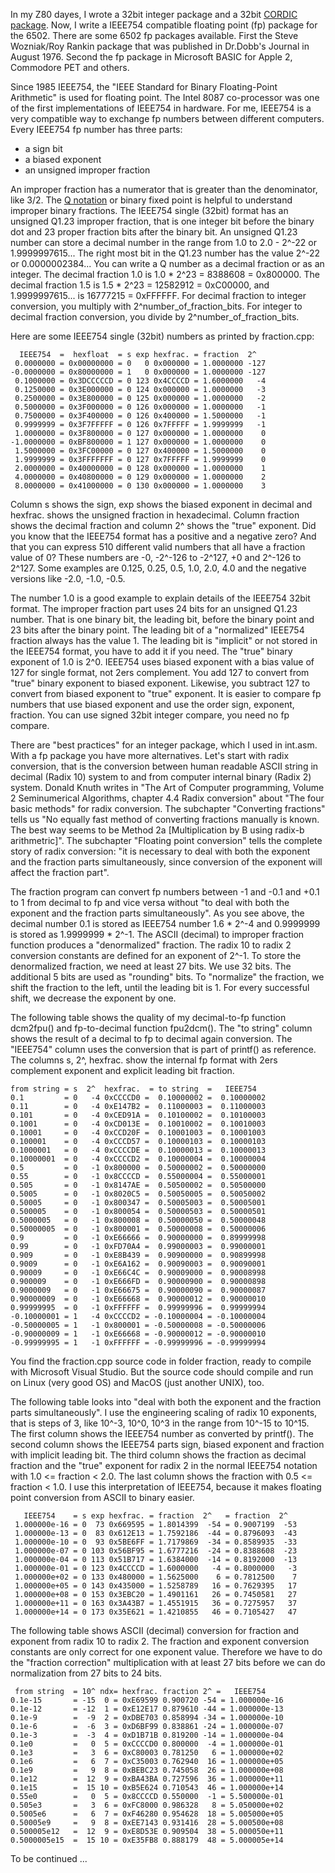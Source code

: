 In my Z80 dayes, I wrote a 32bit integer package and a 32bit [CORDIC package](http://www.andreadrian.de/oldcpu/Z80_number_cruncher.html). Now, I write a IEEE754 compatible floating point (fp) package for the 6502. There are some 6502 fp packages available. First the Steve Wozniak/Roy Rankin package that was published in Dr.Dobb's Journal in August 1976. Second the fp package in Microsoft BASIC for Apple 2, Commodore PET and others.

Since 1985 IEEE754, the "IEEE Standard for Binary Floating-Point Arithmetic" is used for floating point. The Intel 8087 co-processor was one of the first implementations of IEEE754 in hardware. For me, IEEE754 is a very compatible way to exchange fp numbers between different computers. Every IEEE754 fp number has three parts:
- a sign bit
- a biased exponent
- an unsigned improper fraction

An improper fraction has a numerator that is greater than the denominator, like 3/2. The [Q notation](https://en.wikipedia.org/wiki/Q_(number_format)) or binary fixed point is helpful to understand improper binary fractions. The IEEE754 single (32bit) format has an unsigned Q1.23 improper fraction, that is one integer bit before the binary dot and 23 proper fraction bits after the binary bit. An unsigned Q1.23 number can store a decimal number in the range from 1.0 to 2.0 - 2^-22 or 1.9999997615... The right most bit in the Q1.23 number has the value 2^-22 or 0.0000002384...
You can write a Q number as a decimal fraction or as an integer. The decimal fraction 1.0 is 1.0 * 2^23 = 8388608 = 0x800000. The decimal fraction 1.5 is 1.5 * 2^23 = 12582912 = 0xC00000, and 1.9999997615... is 16777215 = 0xFFFFFF. For decimal fraction to integer conversion, you multiply with 2^number_of_fraction_bits.
For integer to decimal fraction conversion, you divide by 2^number_of_fraction_bits.

Here are some IEEE754 single (32bit) numbers as printed by fraction.cpp:
```
  IEEE754  =  hexfloat  = s exp hexfrac. = fraction  2^
 0.0000000 = 0x00000000 = 0   0 0x000000 = 1.0000000 -127
-0.0000000 = 0x80000000 = 1   0 0x000000 = 1.0000000 -127
 0.1000000 = 0x3DCCCCCD = 0 123 0x4CCCCD = 1.6000000   -4
 0.1250000 = 0x3E000000 = 0 124 0x000000 = 1.0000000   -3
 0.2500000 = 0x3E800000 = 0 125 0x000000 = 1.0000000   -2
 0.5000000 = 0x3F000000 = 0 126 0x000000 = 1.0000000   -1
 0.7500000 = 0x3F400000 = 0 126 0x400000 = 1.5000000   -1
 0.9999999 = 0x3F7FFFFF = 0 126 0x7FFFFF = 1.9999999   -1
 1.0000000 = 0x3F800000 = 0 127 0x000000 = 1.0000000    0
-1.0000000 = 0xBF800000 = 1 127 0x000000 = 1.0000000    0
 1.5000000 = 0x3FC00000 = 0 127 0x400000 = 1.5000000    0
 1.9999999 = 0x3FFFFFFF = 0 127 0x7FFFFF = 1.9999999    0
 2.0000000 = 0x40000000 = 0 128 0x000000 = 1.0000000    1
 4.0000000 = 0x40800000 = 0 129 0x000000 = 1.0000000    2
 8.0000000 = 0x41000000 = 0 130 0x000000 = 1.0000000    3
```
Column s shows the sign, exp shows the biased exponent in decimal and hexfrac. shows the unsigned fraction in hexadecimal. Column fraction shows the decimal fraction and column 2^ shows the "true" exponent. Did you know that the IEEE754 format has a positive and a negative zero? And that you can express 510 different valid numbers that all have a fraction value of 0? These numbers are -0, -2^-126 to -2^127, +0 and 2^-126 to 2^127. Some examples are 0.125, 0.25, 0.5, 1.0, 2.0, 4.0 and the negative versions like -2.0, -1.0, -0.5.

The number 1.0 is a good example to explain details of the IEEE754 32bit format. The improper fraction part uses 24 bits for an unsigned Q1.23 number. That is one binary bit, the leading bit, before the binary point and 23 bits after the binary point. The leading bit of a "normalized" IEEE754 fraction always has the value 1. The leading bit is "implicit" or not stored in the IEEE754 format, you have to add it if you need. The "true" binary exponent of 1.0 is 2^0. IEEE754 uses biased exponent with a bias value of 127 for single format, not 2ers complement. You add 127 to convert from "true" binary exponent to biased exponent. Likewise, you subtract 127 to convert from biased exponent to "true" exponent. It is easier to compare fp numbers that use biased exponent and use the order sign, exponent, fraction. You can use signed 32bit integer compare, you need no fp compare.

There are "best practices" for an integer package, which I used in int.asm. With a fp package you have more alternatives. Let's start with radix conversion, that is the conversion between human readable ASCII string in decimal (Radix 10) system to and from computer internal binary (Radix 2) system. Donald Knuth writes in "The Art of Computer programming, Volume 2 Seminumerical Algorithms, chapter 4.4 Radix conversion" about "The four basic methods" for radix conversion. The subchapter "Converting fractions" tells us "No equally fast method of converting fractions manually is known. The best way seems to be Method 2a \[Multiplication by B using radix-b arithmetric\]". The subchapter "Floating point conversion" tells the complete story of radix conversion: "it is necessary to deal with both the exponent and the fraction parts simultaneously, since conversion of the exponent will affect the fraction part".

The fraction program can convert fp numbers between -1 and -0.1 and +0.1 to 1 from decimal to fp and vice versa without "to deal with both the exponent and the fraction parts simultaneously". As you see above, the decimal number 0.1 is stored as IEEE754 number 1.6 * 2^-4 and 0.9999999 is stored as 1.9999999 * 2^-1. The ASCII (decimal) to improper fraction function produces a "denormalized" fraction. The radix 10 to radix 2 conversion constants are defined for an exponent of 2^-1. To store the denormalized fraction, we need at least 27 bits. We use 32 bits. The additional 5 bits are used as "rounding" bits. To "normalize" the fraction, we shift the fraction to the left, until the leading bit is 1. For every successful shift, we decrease the exponent by one.

The following table shows the quality of my decimal-to-fp function dcm2fpu() and fp-to-decimal function fpu2dcm(). The "to string" column shows the result of a decimal to fp to decimal again conversion. The "IEEE754" column uses the conversion that is part of printf() as reference. The columns s, 2^, hexfrac. show the internal fp format with 2ers complement exponent and explicit leading bit fraction.
```
from string = s  2^  hexfrac.  = to string  =   IEEE754
0.1         = 0   -4 0xCCCCD0 =  0.10000002 =  0.10000002
0.11        = 0   -4 0xE147B2 =  0.11000003 =  0.11000003
0.101       = 0   -4 0xCED91A =  0.10100002 =  0.10100003
0.1001      = 0   -4 0xCD013E =  0.10010002 =  0.10010003
0.10001     = 0   -4 0xCCD20F =  0.10001003 =  0.10001003
0.100001    = 0   -4 0xCCCD57 =  0.10000103 =  0.10000103
0.1000001   = 0   -4 0xCCCCDE =  0.10000013 =  0.10000013
0.10000001  = 0   -4 0xCCCCD2 =  0.10000004 =  0.10000004
0.5         = 0   -1 0x800000 =  0.50000002 =  0.50000000
0.55        = 0   -1 0x8CCCCD =  0.55000004 =  0.55000001
0.505       = 0   -1 0x8147AE =  0.50500002 =  0.50500000
0.5005      = 0   -1 0x8020C5 =  0.50050005 =  0.50050002
0.50005     = 0   -1 0x800347 =  0.50005003 =  0.50005001
0.500005    = 0   -1 0x800054 =  0.50000503 =  0.50000501
0.5000005   = 0   -1 0x800008 =  0.50000050 =  0.50000048
0.50000005  = 0   -1 0x800001 =  0.50000008 =  0.50000006
0.9         = 0   -1 0xE66666 =  0.90000000 =  0.89999998
0.99        = 0   -1 0xFD70A4 =  0.99000003 =  0.99000001
0.909       = 0   -1 0xE8B439 =  0.90900000 =  0.90899998
0.9009      = 0   -1 0xE6A162 =  0.90090003 =  0.90090001
0.90009     = 0   -1 0xE66C4C =  0.90009000 =  0.90008998
0.900009    = 0   -1 0xE666FD =  0.90000900 =  0.90000898
0.9000009   = 0   -1 0xE66675 =  0.90000090 =  0.90000087
0.90000009  = 0   -1 0xE66668 =  0.90000012 =  0.90000010
0.99999995  = 0   -1 0xFFFFFF =  0.99999996 =  0.99999994
-0.10000001 = 1   -4 0xCCCCD2 = -0.10000004 = -0.10000004
-0.50000005 = 1   -1 0x800001 = -0.50000008 = -0.50000006
-0.90000009 = 1   -1 0xE66668 = -0.90000012 = -0.90000010
-0.99999995 = 1   -1 0xFFFFFF = -0.99999996 = -0.99999994
```
You find the fraction.cpp source code in folder fraction, ready to compile with Microsoft Visual Studio. But the source code should compile and run on Linux (very good OS) and MacOS (just another UNIX), too.

The following table looks into "deal with both the exponent and the fraction parts simultaneously". I use the engineering scaling of radix 10 exponents, that is steps of 3, like 10^-3, 10^0, 10^3 in the range from 10^-15 to 10^15. The first column shows the IEEE754 number as converted by printf(). The second column shows the IEEE754 parts sign, biased exponent and fraction with implicit leading bit. The third column shows the fraction as decimal fraction and the "true" exponent for radix 2 in the normal IEEE754 notation with 1.0 <= fraction < 2.0. The last column shows the fraction with 0.5 <= fraction < 1.0. I use this interpretation of IEEE754, because it makes floating point conversion from ASCII to binary easier.
```
   IEEE754    = s exp hexfrac. = fraction  2^   = fraction  2^
 1.000000e-16 = 0  73 0x669595 = 1.8014399  -54 = 0.9007199  -53
 1.000000e-13 = 0  83 0x612E13 = 1.7592186  -44 = 0.8796093  -43
 1.000000e-10 = 0  93 0x5BE6FF = 1.7179869  -34 = 0.8589935  -33
 1.000000e-07 = 0 103 0x56BF95 = 1.6777216  -24 = 0.8388608  -23
 1.000000e-04 = 0 113 0x51B717 = 1.6384000  -14 = 0.8192000  -13
 1.000000e-01 = 0 123 0x4CCCCD = 1.6000000   -4 = 0.8000000   -3
 1.000000e+02 = 0 133 0x480000 = 1.5625000    6 = 0.7812500    7
 1.000000e+05 = 0 143 0x435000 = 1.5258789   16 = 0.7629395   17
 1.000000e+08 = 0 153 0x3EBC20 = 1.4901161   26 = 0.7450581   27
 1.000000e+11 = 0 163 0x3A43B7 = 1.4551915   36 = 0.7275957   37
 1.000000e+14 = 0 173 0x35E621 = 1.4210855   46 = 0.7105427   47
```
The following table shows ASCII (decimal) conversion for fraction and exponent from radix 10 to radix 2. The fraction and exponent conversion constants are only correct for one exponent value. Therefore we have to do the "fraction correction" multiplication with at least 27 bits before we can do normalization from 27 bits to 24 bits. 
```
 from string  = 10^ ndx= hexfrac. fraction 2^ =   IEEE754
0.1e-15       = -15  0 = 0xE69599 0.900720 -54 = 1.000000e-16
0.1e-12       = -12  1 = 0xE12E17 0.879610 -44 = 1.000000e-13
0.1e-9        =  -9  2 = 0xDBE703 0.858994 -34 = 1.000000e-10
0.1e-6        =  -6  3 = 0xD6BF99 0.838861 -24 = 1.000000e-07
0.1e-3        =  -3  4 = 0xD1B71B 0.819200 -14 = 1.000000e-04
0.1e0         =   0  5 = 0xCCCCD0 0.800000  -4 = 1.000000e-01
0.1e3         =   3  6 = 0xC80003 0.781250   6 = 1.000000e+02
0.1e6         =   6  7 = 0xC35003 0.762940  16 = 1.000000e+05
0.1e9         =   9  8 = 0xBEBC23 0.745058  26 = 1.000000e+08
0.1e12        =  12  9 = 0xBA43BA 0.727596  36 = 1.000000e+11
0.1e15        =  15 10 = 0xB5E624 0.710543  46 = 1.000000e+14
0.55e0        =   0  5 = 0x8CCCCD 0.550000  -1 = 5.500000e-01
0.505e3       =   3  6 = 0xFC8000 0.986328   8 = 5.050000e+02
0.5005e6      =   6  7 = 0xF46280 0.954628  18 = 5.005000e+05
0.50005e9     =   9  8 = 0xEE7143 0.931416  28 = 5.000500e+08
0.500005e12   =  12  9 = 0xE8D53E 0.909504  38 = 5.000050e+11
0.5000005e15  =  15 10 = 0xE35FB8 0.888179  48 = 5.000005e+14
```

To be continued ...
